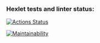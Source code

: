 ### Hexlet tests and linter status:
[![Actions Status](https://github.com/octodes/php-project-45/actions/workflows/hexlet-check.yml/badge.svg)](https://github.com/octodes/php-project-45/actions)

[![Maintainability](https://api.codeclimate.com/v1/badges/3cc159d47c96eecaf83d/maintainability)](https://codeclimate.com/github/octodes/php-project-45/maintainability)